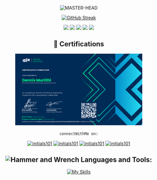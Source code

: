 
<div align="center">	

<div align="center">

![MASTER-HEAD](https://user-images.githubusercontent.com/74038190/213910845-af37a709-8995-40d6-be59-724526e3c3d7.gif)

 
<!--  ![GitHub Stats](https://github-readme-stats.vercel.app/api?hide_title=false&hide_rank=false&show_icons=true&include_all_commits=true&count_private=true&disable_animations=false&theme=tokyonight&locale=en&hide_border=true&username=initials101)-->
 
<!-- ![](http://github-profile-summary-cards.vercel.app/api/cards/most-commit-language?username=initials101&theme=shadow-green)-->
[![GitHub Streak](https://streak-stats.demolab.com?user=initials101&theme=shadow-green&border_radius=13.9&date_format=M%20j%5B%2C%20Y%5D)](https://git.io/streak-stats)  

 ![](http://github-profile-summary-cards.vercel.app/api/cards/profile-details?username=initials101&theme=tokyonight) 
 ![](http://github-profile-summary-cards.vercel.app/api/cards/repos-per-language?username=initials101&theme=tokyonight)
 ![](http://github-profile-summary-cards.vercel.app/api/cards/most-commit-language?username=initials101&theme=tokyonight)
 ![](http://github-profile-summary-cards.vercel.app/api/cards/stats?username=initials101&theme=tokyonight)
 ![](http://github-profile-summary-cards.vercel.app/api/cards/productive-time?username=initials101&theme=tokyonight&utcOffset=8)

</div>

<!-- ![](https://quotes-github-readme.vercel.app/api?type=horizontal&theme=tokyonight&border_radius=13) -->

## 🏅 Certifications
<p align="center">
  <img src="certifications/alx.png" alt="ALX Certificate" width="400"/>
</p>

`connectWithMe on:`
<p align="center">
<a href="https://x.com/initials101" target="blank"><img align="center" src="https://raw.githubusercontent.com/rahuldkjain/github-profile-readme-generator/master/src/images/icons/Social/twitter.svg" alt="initials101" height="30" width="40" /></a>
<a href="https://linkedin.com/in/initials101" target="blank"><img align="center" src="https://raw.githubusercontent.com/rahuldkjain/github-profile-readme-generator/master/src/images/icons/Social/linked-in-alt.svg" alt="initials101" height="30" width="40" /></a>
<a href="https://instagram.com/ni_murry" target="blank"><img align="center" src="https://raw.githubusercontent.com/rahuldkjain/github-profile-readme-generator/master/src/images/icons/Social/instagram.svg" alt="initials101" height="30" width="40" /></a>
<a href="https://www.leetcode.com/initials101" target="blank"><img align="center" src="https://raw.githubusercontent.com/rahuldkjain/github-profile-readme-generator/master/src/images/icons/Social/leet-code.svg" alt="initials101" height="30" width="40" /></a>
</p>

 ## <img src="https://raw.githubusercontent.com/Tarikul-Islam-Anik/Animated-Fluent-Emojis/master/Emojis/Objects/Hammer%20and%20Wrench.png" alt="Hammer and Wrench" width="30" height="30" /> **Languages and Tools:**  
[![My Skills](https://skillicons.dev/icons?i=html,css,tailwind,js,react,vite,python,django,next,expressjs,nodejs,mongodb,md,git,github,vscode,mysql,styledcomponents,postman,linux,vim,stackoverflow&perline=13)](#)


<!-- <a href="https://info.flagcounter.com/mMQM"><img src="https://s05.flagcounter.com/map/mMQM/size_s/txt_000000/border_CCCCCC/pageviews_0/viewers_0/flags_0/" alt="Flag Counter" border="0"></a> -->
